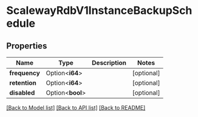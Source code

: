 # ScalewayRdbV1InstanceBackupSchedule

## Properties

Name | Type | Description | Notes
------------ | ------------- | ------------- | -------------
**frequency** | Option<**i64**> |  | [optional]
**retention** | Option<**i64**> |  | [optional]
**disabled** | Option<**bool**> |  | [optional]

[[Back to Model list]](../README.md#documentation-for-models) [[Back to API list]](../README.md#documentation-for-api-endpoints) [[Back to README]](../README.md)


